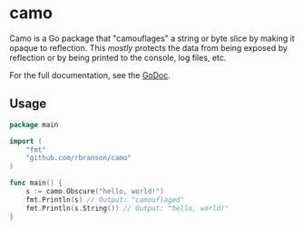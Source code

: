 # camo

Camo is a Go package that "camouflages" a string or byte slice by making it
opaque to reflection. This _mostly_ protects the data from being exposed by
reflection or by being printed to the console, log files, etc.

For the full documentation, see the
[GoDoc](https://pkg.go.dev/github.com/rbranson/camo).

## Usage

```go
package main

import (
    "fmt"
    "github.com/rbranson/camo"
)

func main() {
    s := camo.Obscure("hello, world!")
    fmt.Println(s) // Output: "camouflaged"
    fmt.Println(s.String()) // Output: "hello, world!"
}
```
